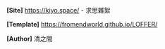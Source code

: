 **[Site]** https://kiyo.space/  -  求思雜絮

**[Template]** https://fromendworld.github.io/LOFFER/

**[Author]** 清之間
